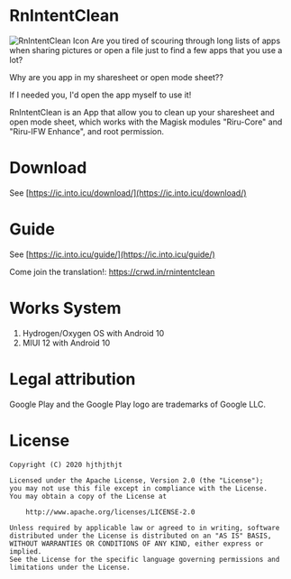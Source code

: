 # RnIntentClean
![RnIntentClean Icon](https://raw.githubusercontent.com/hjthjthjt/RnIntentClean/master/app/src/main/res/mipmap-xxxhdpi/ic_launcher.png)
Are you tired of scouring through long lists of apps when sharing pictures or open a file just to find a few apps that you use a lot?

Why are you app in my sharesheet or open mode sheet??

If I needed you, I'd open the app myself to use it!

RnIntentClean is an App that allow you to clean up your sharesheet and open mode sheet, which works with the Magisk modules "Riru-Core" and "Riru-IFW Enhance", and root permission.

# Download
See [https://ic.into.icu/download/](https://ic.into.icu/download/)

# Guide
See [https://ic.into.icu/guide/](https://ic.into.icu/guide/)

Come join the translation!: https://crwd.in/rnintentclean

# Works System
1. Hydrogen/Oxygen OS with Android 10
2. MIUI 12 with Android 10

# Legal attribution
Google Play and the Google Play logo are trademarks of Google LLC.

# License

    Copyright (C) 2020 hjthjthjt

    Licensed under the Apache License, Version 2.0 (the "License");
    you may not use this file except in compliance with the License.
    You may obtain a copy of the License at

        http://www.apache.org/licenses/LICENSE-2.0

    Unless required by applicable law or agreed to in writing, software
    distributed under the License is distributed on an "AS IS" BASIS,
    WITHOUT WARRANTIES OR CONDITIONS OF ANY KIND, either express or implied.
    See the License for the specific language governing permissions and
    limitations under the License.
